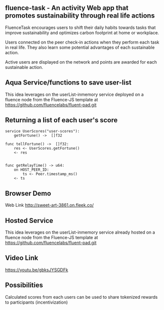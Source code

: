 ## fluence-task - An activity Web app that promotes sustainability through real life actions


FluenceTask encourages users to shift their daily habits towards tasks that improve sustainability and optimizes carbon footprint at home or workplace. 

Users connected on the peer check-in actions when they perform each task in real life. They also learn some potential advantages of each sustainable action.

Active users are displayed on the network and points are awarded for each sustainable action.


## Aqua  Service/functions to save user-list

This idea leverages on the userList-inmemory service deployed on a fluence node from the Fluence-JS template at https://github.com/fluencelabs/fluent-pad.git


## Returning a list of each user's score

```
service UserScores("user-scores"):
    getFortune() ->  []f32

func tellFortune() ->  []f32:
    res <- UserScores.getFortune()
    <- res


func getRelayTime() -> u64:
    on HOST_PEER_ID:
        ts <- Peer.timestamp_ms()
    <- ts
```

## Browser Demo
Web Link http://sweet-art-3861.on.fleek.co/

## Hosted Service
This idea leverages on the userList-inmemory service already hosted on a fluence node from the Fluence-JS template at https://github.com/fluencelabs/fluent-pad.git

## Video Link 

https://youtu.be/gbksJYSGDFk 


## Possibilities
Calculated scores from each users can be  used to share tokenized rewards to participants (incentivization)



